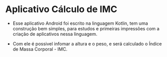 # Aplicativo Cálculo de IMC
- Esse aplicativo Android foi escrito na linguagem Kotlin, tem uma construção bem simples, para estudos e primeiras impressões com a criação de aplicativos nessa linguagem.

- Com ele é possivel infomar a altura e o peso, e será calculado o Índice de Massa Corporal - IMC.
